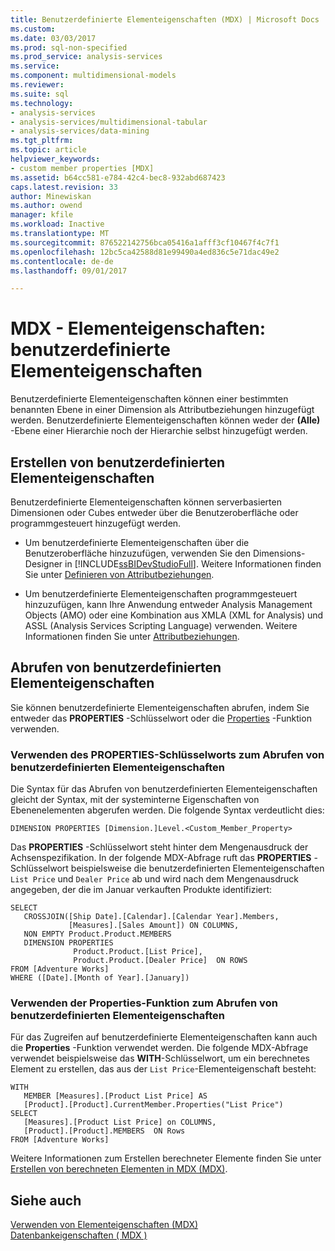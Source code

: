 ```yaml
---
title: Benutzerdefinierte Elementeigenschaften (MDX) | Microsoft Docs
ms.custom: 
ms.date: 03/03/2017
ms.prod: sql-non-specified
ms.prod_service: analysis-services
ms.service: 
ms.component: multidimensional-models
ms.reviewer: 
ms.suite: sql
ms.technology:
- analysis-services
- analysis-services/multidimensional-tabular
- analysis-services/data-mining
ms.tgt_pltfrm: 
ms.topic: article
helpviewer_keywords:
- custom member properties [MDX]
ms.assetid: b64cc581-e784-42c4-bec8-932abd687423
caps.latest.revision: 33
author: Minewiskan
ms.author: owend
manager: kfile
ms.workload: Inactive
ms.translationtype: MT
ms.sourcegitcommit: 876522142756bca05416a1afff3cf10467f4c7f1
ms.openlocfilehash: 12bc5ca42588d81e99490a4ed836c5e71dac49e2
ms.contentlocale: de-de
ms.lasthandoff: 09/01/2017

---
```

# <a name="mdx-member-properties---user-defined-member-properties"></a>MDX - Elementeigenschaften: benutzerdefinierte Elementeigenschaften
  Benutzerdefinierte Elementeigenschaften können einer bestimmten benannten Ebene in einer Dimension als Attributbeziehungen hinzugefügt werden. Benutzerdefinierte Elementeigenschaften können weder der **(Alle)** -Ebene einer Hierarchie noch der Hierarchie selbst hinzugefügt werden.  
  
## <a name="creating-user-defined-member-properties"></a>Erstellen von benutzerdefinierten Elementeigenschaften  
 Benutzerdefinierte Elementeigenschaften können serverbasierten Dimensionen oder Cubes entweder über die Benutzeroberfläche oder programmgesteuert hinzugefügt werden.  
  
-   Um benutzerdefinierte Elementeigenschaften über die Benutzeroberfläche hinzuzufügen, verwenden Sie den Dimensions-Designer in [!INCLUDE[ssBIDevStudioFull](../../../includes/ssbidevstudiofull-md.md)]. Weitere Informationen finden Sie unter [Definieren von Attributbeziehungen](../../../analysis-services/multidimensional-models/attribute-relationships-define.md).  
  
-   Um benutzerdefinierte Elementeigenschaften programmgesteuert hinzuzufügen, kann Ihre Anwendung entweder Analysis Management Objects (AMO) oder eine Kombination aus XMLA (XML for Analysis) und ASSL (Analysis Services Scripting Language) verwenden. Weitere Informationen finden Sie unter [Attributbeziehungen](../../../analysis-services/multidimensional-models-olap-logical-dimension-objects/attribute-relationships.md).  
  
## <a name="retrieving-user-defined-member-properties"></a>Abrufen von benutzerdefinierten Elementeigenschaften  
 Sie können benutzerdefinierte Elementeigenschaften abrufen, indem Sie entweder das **PROPERTIES** -Schlüsselwort oder die [Properties](../../../mdx/properties-mdx.md) -Funktion verwenden.  
  
### <a name="using-the-properties-keyword-to-retrieve-user-defined-member-properties"></a>Verwenden des PROPERTIES-Schlüsselworts zum Abrufen von benutzerdefinierten Elementeigenschaften  
 Die Syntax für das Abrufen von benutzerdefinierten Elementeigenschaften gleicht der Syntax, mit der systeminterne Eigenschaften von Ebenenelementen abgerufen werden. Die folgende Syntax verdeutlicht dies:  
  
 `DIMENSION PROPERTIES [Dimension.]Level.<Custom_Member_Property>`  
  
 Das **PROPERTIES** -Schlüsselwort steht hinter dem Mengenausdruck der Achsenspezifikation. In der folgende MDX-Abfrage ruft das **PROPERTIES** -Schlüsselwort beispielsweise die benutzerdefinierten Elementeigenschaften `List Price` und `Dealer Price` ab und wird nach dem Mengenausdruck angegeben, der die im Januar verkauften Produkte identifiziert:  
  
```  
SELECT   
   CROSSJOIN([Ship Date].[Calendar].[Calendar Year].Members,   
             [Measures].[Sales Amount]) ON COLUMNS,  
   NON EMPTY Product.Product.MEMBERS  
   DIMENSION PROPERTIES   
              Product.Product.[List Price],  
              Product.Product.[Dealer Price]  ON ROWS  
FROM [Adventure Works]  
WHERE ([Date].[Month of Year].[January])   
```  
  
### <a name="using-the-properties-function-to-retrieve-user-defined-member-properties"></a>Verwenden der Properties-Funktion zum Abrufen von benutzerdefinierten Elementeigenschaften  
 Für das Zugreifen auf benutzerdefinierte Elementeigenschaften kann auch die **Properties** -Funktion verwendet werden. Die folgende MDX-Abfrage verwendet beispielsweise das **WITH**-Schlüsselwort, um ein berechnetes Element zu erstellen, das aus der `List Price`-Elementeigenschaft besteht:  
  
```  
WITH   
   MEMBER [Measures].[Product List Price] AS  
   [Product].[Product].CurrentMember.Properties("List Price")  
SELECT   
   [Measures].[Product List Price] on COLUMNS,  
   [Product].[Product].MEMBERS  ON Rows  
FROM [Adventure Works]  
```  
  
 Weitere Informationen zum Erstellen berechneter Elemente finden Sie unter [Erstellen von berechneten Elementen in MDX &#40;MDX&#41;](../../../analysis-services/multidimensional-models/mdx/mdx-calculated-members-building-calculated-members.md).  
  
## <a name="see-also"></a>Siehe auch  
 [Verwenden von Elementeigenschaften &#40;MDX&#41;](../../../analysis-services/multidimensional-models/mdx/mdx-member-properties.md)   
 [Datenbankeigenschaften &#40; MDX &#41;](../../../mdx/properties-mdx.md)  
  
  


